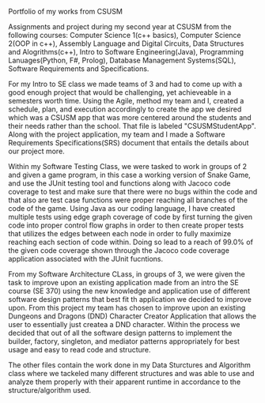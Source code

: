 Portfolio of my works from CSUSM

Assignments and project during my second year at CSUSM from the following courses: Computer Science 1(c++ basics), Computer Science 2(OOP in c++), Assembly Language and Digital Circuits, Data Structures and Alogrithms(c++), 
Intro to Software Engineering(Java), Programming Lanuages(Python, F#, Prolog), Database Management Systems(SQL), Software Requirements and Specifications.

For my Intro to SE class we made teams of 3 and had to come up with a good enough project that would be challenging, yet achieveable in a semesters worth time. 
Using the Agile, method my team and I, created a schedule, plan, and execution accordingly to create the app we desired which was a CSUSM app that was more centered around the students and their needs rather than the school. 
That file is labeled "CSUSMStudentApp". Along with the project application, my team and I made a Software Requirements Specifications(SRS) document that entails the details about our project more.

Within my Software Testing Class, we were tasked to work in groups of 2 and given a game program, in this case a working version of Snake Game, and use the JUnit testing tool and functions along with Jacoco code coverage to test and make sure that there were no bugs within the code and that also are test case functions were proper reaching all branches of the code of the game. Using Java as our coding language, I have created multiple tests using edge graph coverage of code by first turning the given code into proper control flow graphs in order to then create proper tests that utilizes the edges between each node in order to fully maximize reaching each section of code within. Doing so lead to a reach of 99.0% of the given code coverage shown through the Jacoco code coverage application associated with the JUnit fucntions.

From my Software Architecture CLass, in groups of 3, we were given the task to improve upon an existing application made from an intro the SE course (SE 370) using the new knowledge and application use of different software design patterns that best fit th application we decided to improve upon. From this project my team has chosen to improve upon an existing Dungeons and Dragons (DND) Character Creator Application that allows the user to essentially just createa a DND character. Within the process we decided that out of all the software design patterns to implement the builder, factory, singleton, and mediator patterns appropriately for best usage and easy to read code and structure.

The other files contain the work done in my Data Sturctures and Algorithm class where we tackeled many different structures and was able to use and analyze them properly with their apparent runtime in accordance to the structure/algorithm used.
